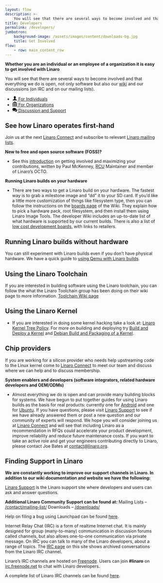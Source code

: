 ```yaml
---
layout: flow
description: >-
    You will see that there are several ways to become involved and that everything we do is open, not only software but also our wiki and our discussions (on IRC and on our mailing lists).
title: Developers
permalink: /developers/
jumbotron:
    background-image: /assets/images/content/downloads-bg.jpg
    title: Get Involved
flow:
    - row: main_content_row
---
```

**Whether you are an individual or an employee of a organization it is easy to get involved with Linaro**

You will see that there are several ways to become involved and that everything we do is open, not only software but also our [wiki](http://wiki-archive.linaro.org/FrontPage) and our discussions (on IRC and on our mailing lists).

<ul class="nav nav-tabs" role="tablist" id="tabbed_nav">
<li role="presentation" class="active">
<a href="#individuals" role="tab" data-toggle="tab">
<svg class="mk-svg-icon small" data-name="mk-moon-user" data-cacheid="icon-59a7eb5b217bb" style=" height:16px; width: 16px; " xmlns="http://www.w3.org/2000/svg" viewBox="0 0 512 512">
<path d="M311.413 351.368c-11.055-1.759-11.307-32.157-11.307-32.157s32.484-32.158 39.564-75.401c19.045 0 30.809-45.973 11.761-62.148.795-17.027 24.48-133.662-95.431-133.662s-96.225 116.635-95.432 133.662c-19.047 16.175-7.285 62.148 11.761 62.148 7.079 43.243 39.564 75.401 39.564 75.401s-.252 30.398-11.307 32.157c-35.61 5.666-168.586 64.317-168.586 128.632h448c0-64.315-132.976-122.966-168.587-128.632z">
</path>
</svg> For Individuals
</a>
</li>
<li role="presentation">
<a href="#organizations" role="tab" data-toggle="tab">
<svg class="mk-svg-icon small" data-name="mk-moon-library-2" data-cacheid="icon-59a7eb5b21ebf"
style=" height:16px; width: 16px; " xmlns="http://www.w3.org/2000/svg" viewBox="0 0 512 512">
<path
d="M256 0l-256 160h512l-256-160zm144 192l16 32v192h64v-192l16-32h-96zm-128 0l16 32v192h64v-192l16-32h-96zm-128 0l16 32v192h64v-192l16-32h-96zm-128 0l16 32v192h64v-192l16-32h-96zm0 256l-16 64h512l-16-64h-480zm272-352c0 17.673-14.327 32-32 32-17.673 0-32-14.327-32-32s14.327-32 32-32c17.673 0 32 14.327 32 32z">
</path>
</svg> For Organizations
</a>
</li>
<li role="presentation">
<a href="#support" role="tab" data-toggle="tab">
<svg class="mk-svg-icon small" data-name="mk-icon-comments" data-cacheid="icon-59a7eb5b222e2"
style=" height:16px; width: 16px; " xmlns="http://www.w3.org/2000/svg" viewBox="0 0 1792 1792">
<path
d="M1408 768q0 139-94 257t-256.5 186.5-353.5 68.5q-86 0-176-16-124 88-278 128-36 9-86 16h-3q-11 0-20.5-8t-11.5-21q-1-3-1-6.5t.5-6.5 2-6l2.5-5 3.5-5.5 4-5 4.5-5 4-4.5q5-6 23-25t26-29.5 22.5-29 25-38.5 20.5-44q-124-72-195-177t-71-224q0-139 94-257t256.5-186.5 353.5-68.5 353.5 68.5 256.5 186.5 94 257zm384 256q0 120-71 224.5t-195 176.5q10 24 20.5 44t25 38.5 22.5 29 26 29.5 23 25q1 1 4 4.5t4.5 5 4 5 3.5 5.5l2.5 5 2 6 .5 6.5-1 6.5q-3 14-13 22t-22 7q-50-7-86-16-154-40-278-128-90 16-176 16-271 0-472-132 58 4 88 4 161 0 309-45t264-129q125-92 192-212t67-254q0-77-23-152 129 71 204 178t75 230z">
</path>
</svg> Discussion and Support
</a>
</li>
</ul>

<div class="tab-content" id="tabbed_nav_content">
<div role="tabpanel" class="tab-pane tab-pane-legal active" id="individuals" markdown="1">

## See how Linaro operates first-hand

Join us at the next [Linaro Connect](https://connect.linaro.org/) and subscribe to relevant [Linaro mailing
lists](http://lists.linaro.org/mailman/listinfo).

**New to free and open source software (FOSS)?**

* See this [introduction](/blog/make-positive-difference-foss-project/) on getting involved and maximizing your
contributions, written by Paul McKenney, [RCU](http://www.rdrop.com/users/paulmck/RCU/ "Introduction to RCU")
Maintainer and member of Linaro’s OCTO.

**Running Linaro builds on your hardware**

* There are two ways to get a Linaro build on your hardware. The fastest way is to grab a milestone image and
“dd” it to your SD card. If you’d like a little more customization of things like filesystem type, then you can
follow the instructions on the [boards page](https://wiki-archive.linaro.org/Boards) of the Wiki. They explain
how to pick a hardware pack, root filesystem, and then install them using Linaro Image Tools. The developer Wiki
includes an up-to-date list of what hardware is supported by our current builds. There is also a list of [low
cost development boards](http://wiki-archive.linaro.org/Boards), with links to retailers.

## Running Linaro builds without hardware

You can still experiment with Linaro builds even if you don’t have physical hardware. We have a quick guide to
[using Qemu with Linaro builds](https://wiki-archive.linaro.org/Resources/HowTo/Qemu).

## Using the Linaro Toolchain

If you are interested in building software using the Linaro toolchain, you can follow the what the Linaro
Toolchain group has been doing on their wiki page to more information. [Toolchain Wiki
page](https://wiki-archive.linaro.org/WorkingGroups/ToolChain)


## Using the Linaro Kernel

* If you are interested in doing some kernel hacking take a look at: [Linaro Kernel Tree
Policy](http://wiki-archive.linaro.org/Platform/DevPlatform/LinuxLinaroKernelTreeProcess). For more on building
and deploying try [Build and Deploy a Kernel](https://wiki-archive.linaro.org/Resources/HowTo/KernelDeploy) and
[Debian Build and Packaging of a Kernel](https://wiki-archive.linaro.org/Resources/HowTo/PackageYourOwnKernel).
</div>



<div role="tabpanel" class="tab-pane tab-pane-legal" id="organizations" markdown="1">

## Chip providers

If you are working for a silicon provider who needs help upstreaming code to the Linux kernel come to [Linaro
Connect](https://connect.linaro.org/ "Linaro Connect event") to meet our team and discuss where we can help and
to discuss membership.

**System enablers and developers (software integrators, related hardware developers and OEM/ODMs)**

* Almost everything we do is open and can provide many building blocks for systems. We have begun to put
together guides for using Linaro builds as the basis for real products: currently one for
[Android](https://wiki-archive.linaro.org/LinaroForProductBuilders/Android "Linaro for Android product
builders") and one for [Ubuntu](https://wiki-archive.linaro.org/LinaroForProductBuilders/Ubuntu "Linaro for
Ubuntu products builders"). If you have questions, please visit [Linaro
Support](https://servicedesk.linaro.org/servicedesk/customer/portal/6 "Linaro support") to see if we have
already answered them or post a new question and our community of experts will respond. We hope you will
consider joining us at [Linaro Connect](https://connect.linaro.org/ "Linaro Connect event") and will see that
including Linaro as a recommendation in RFQs could accelerate your product development, improve reliability and
reduce future maintenance costs. If you want to take an active role and get your engineers contributing directly
to Linaro, please contact Joe Bates at [contact@linaro.org](mailto:contact@linaro.org).

</div>



<div role="tabpanel" class="tab-pane tab-pane-legal" id="support" markdown="1">


## Finding Support in Linaro

**We are constantly working to improve our support channels in Linaro. In addition to our wiki documentation and
website we have the following:**

[Linaro Support](https://support.linaro.org/) is the Linaro support site where developers and users can ask and
answer questions.

**Additional Linaro Community Support can be found at:**
Mailing Lists – [/contact/mailing-list/](/contact/mailing-list/)
Downloads – [/downloads/](/downloads/)

Help on filing a bug using Launchpad can be found
[here](https://wiki-archive.linaro.org/Resources/HowTo/LoggingABug).

Internet Relay Chat (IRC) is a form of realtime Internet chat. It is mainly designed for group (many-to-many)
communication in discussion forums called channels, but also allows one-to-one communication via private
message. On IRC you can talk to many of the Linaro developers, about a range of topics. The [IRC
page](http://irclogs.linaro.org/ "Linaro IRC logs") on this site shows archived conversations from the Linaro
IRC channel.

Linaro’s IRC channels are hosted on [Freenode](http://freenode.net/). Users can join **#linaro** on
[irc.freenode.net](http://freenode.net/) to chat with Linaro developers.

A complete list of Linaro IRC channels can be found [here](https://wiki-archive.linaro.org/GettingInvolved/IRC).

</div>
</div>
